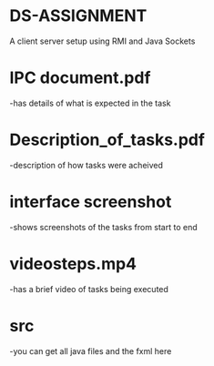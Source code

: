# DS-ASSIGNMENT
 A client server setup using RMI and Java Sockets
 
 
 # IPC document.pdf 
-has details of what is expected in the task
 
 # Description_of_tasks.pdf
 -description of how tasks were acheived 
 
 # interface screenshot
 -shows screenshots of the tasks from start to end
 
 # videosteps.mp4
 -has a brief video of tasks being executed
 
 # src
 -you can get all java files and the fxml here
